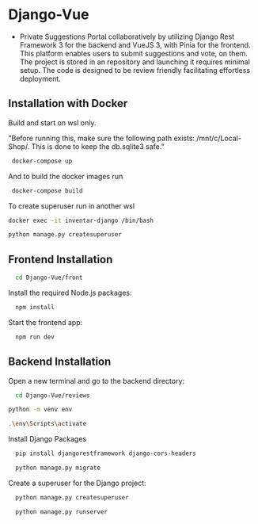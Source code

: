 # Django-Vue

- Private Suggestions Portal collaboratively by utilizing Django Rest Framework 3 for the backend and VueJS 3, with Pinia for the frontend. This platform enables users to submit suggestions and vote, on them. The project is stored in an repository and launching it requires minimal setup. The code is designed to be review friendly facilitating effortless deployment.

## Installation with Docker

Build and start on wsl only.

"Before running this, make sure the following path exists: /mnt/c/Local-Shop/. This is done to keep the db.sqlite3 safe."

```bash
 docker-compose up
```

And to build the docker images run

```bash
 docker-compose build
```

To create superuser run in another wsl

```bash
docker exec -it inventar-django /bin/bash

python manage.py createsuperuser

```

## Frontend Installation

```bash
  cd Django-Vue/front
```

Install the required Node.js packages:

```bash
  npm install
```

Start the frontend app:

```bash
  npm run dev
```

## Backend Installation

Open a new terminal and go to the backend directory:

```bash
  cd Django-Vue/reviews
```

```bash
python -m venv env

.\env\Scripts\activate
```

Install Django Packages

```bash
  pip install djangorestframework django-cors-headers
```

```bash
  python manage.py migrate
```

Create a superuser for the Django project:

```bash
  python manage.py createsuperuser
```

```bash
  python manage.py runserver
```
